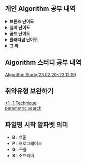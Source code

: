 ## 개인 Algorithm 공부 내역
<details>
<summary> <b>브론즈 난이도</b> </summary>

|                          문제명(링크)                           | 난이도 |      유형      |                          비고                           |
|:----------------------------------------------------------:|:---:|:------------:|:-----------------------------------------------------:|
|    [최대공약수와 최소공배수](https://www.acmicpc.net/problem/2609)    | B1  |      수학      |     [대회 문제](https://www.acmicpc.net/category/74)      |
|         [평균](https://www.acmicpc.net/problem/1546)         | B1  |   수학, 사칙연산   |                                                       |
|      [Hashing](https://www.acmicpc.net/problem/15829)      | B2  | 구현, 문자열, 해싱  |     [대회 문제](https://www.acmicpc.net/category/701)     |
|      [ACM 호텔](https://www.acmicpc.net/problem/10250)       | B3  | 수학, 구현, 사칙연산 | [대회 문제](https://www.acmicpc.net/category/detail/1283) |
|    [Since 1973](https://www.acmicpc.net/problem/28135)     | B3  | 수학, 구현, 사칙연산 |     [대회 문제](https://www.acmicpc.net/category/848)     |
|        [최댓값](https://www.acmicpc.net/problem/2562)         | B3  |      구현      |     [대회 문제](https://www.acmicpc.net/category/68)     |
|      [DKSH 찾기](https://www.acmicpc.net/problem/29766)      | B4  |   구현, 문자열    | [대회 문제](https://www.acmicpc.net/category/detail/3869) |
|     [Archivist](https://www.acmicpc.net/problem/28454)     | B4  |      구현      | [대회 문제](https://www.acmicpc.net/category/detail/2348) |
| [Goodbye, Code Jam](https://www.acmicpc.net/problem/29738) | B4  |      구현      | [대회 문제](https://www.acmicpc.net/category/detail/3876) |
|        [모비스](https://www.acmicpc.net/problem/28074)        | B4  |   구현, 문자열    |     [대회 문제](https://www.acmicpc.net/category/846)     |
|      [A+B -7](https://www.acmicpc.net/problem/11021)       | B5  | 수학, 구현, 사칙연산 |                                                       |
|        [AxB](https://www.acmicpc.net/problem/10998)        | B5  | 수학, 구현, 사칙연산 |                                                       |
|      [두 수 비교하기](https://www.acmicpc.net/problem/1330)      | B5  |      구현      |                                                       |
|     [2023 밈 투표](https://www.acmicpc.net/problem/29731)     | B5  |   구현, 문자열    | [대회 문제](https://www.acmicpc.net/category/detail/3876) |
|      [A+B -4](https://www.acmicpc.net/problem/10951)       | B5  | 수학, 구현, 사칙연산 |                                                       |
|        [A+B](https://www.acmicpc.net/problem/1000)         | B5  | 수학, 구현, 사칙연산 |                                                       |
|        [A-B](https://www.acmicpc.net/problem/1001)         | B5  | 수학, 구현, 사칙연산 |                                                       |
|        [A/B](https://www.acmicpc.net/problem/1008)         | B5  | 수학, 구현, 사칙연산 |                                                       |
|      [Lucky 7](https://www.acmicpc.net/problem/30224)      | B5  |    수학, 구현    | [대회 문제](https://www.acmicpc.net/category/detail/3975) |

</details>

<details>
<summary> <b>실버 난이도</b> </summary>

|                         문제명(링크)                         | 난이도 |        유형        |                          비고                           |
|:-------------------------------------------------------:|:---:|:----------------:|:-----------------------------------------------------:|
|    [1로 만들기2](https://www.acmicpc.net/problem/12852)     | S1  |    DP, Graph     |                                                       |
|      [INK](https://www.acmicpc.net/problem/30036)       | S1  |    구현, 시뮬레이션     | [대회 문제](https://www.acmicpc.net/category/detail/3910) |
|     [나무 자르기](https://www.acmicpc.net/problem/2805)     | S2  | 이분 탐색, 매개 변수 탐색  | [대회 문제](https://www.acmicpc.net/category/detail/72) |
|    [DFS와 BFS](https://www.acmicpc.net/problem/1260)     | S2  |       그래프        |                                                       |
|     [1로 만들기](https://www.acmicpc.net/problem/1463)      | S3  |        DP        |                                                       |
|    [2xn 타일링](https://www.acmicpc.net/problem/11726)     | S3  |        DP        |                                                       |
|    [2xn 타일링2](https://www.acmicpc.net/problem/11727)    | S3  |        DP        |                                                       |
|    [1,2,3 더하기](https://www.acmicpc.net/problem/9095)    | S3  |       그리디        | [대회 문제](https://www.acmicpc.net/category/detail/884)  |
|       [30](https://www.acmicpc.net/problem/10610)       | S4  | 수학, 그리디, 정렬, 문자열 | [대회 문제](https://www.acmicpc.net/category/detail/1322) |
|      [ATM](https://www.acmicpc.net/problem/11399)       | S4  |     그리디, 정렬      |                                                       |
|    [2차원 배열의 합](https://www.acmicpc.net/problem/2167)    | S5  |     구현, 누적합      |                                                       |
|      [BABBA](https://www.acmicpc.net/problem/9625)      | S5  |        DP        |                                                       |
|      [D-Day](https://www.acmicpc.net/problem/1308)      | S5  |        구현        |                                                       |
|      [거스름돈](https://www.acmicpc.net/problem/14916)      | S5  |    수학,그리디, DP    |     [대회 문제](https://www.acmicpc.net/category/788)     |
| [Array Rotation](https://www.acmicpc.net/problem/28456) | S5  |    구현, 시뮬레이션     | [대회 문제](https://www.acmicpc.net/category/detail/3675) |

</details>

<details>
<summary> <b>골드 난이도</b> </summary>

|                               문제명(링크)                                | 난이도 |       유형        |                      비고                       |
|:--------------------------------------------------------------------:|:---:|:---------------:|:---------------------------------------------:|
|         [GCD(n, k)=1](https://www.acmicpc.net/problem/11689)         | G1  |       수학        |                                               |
|            [K번째 수](https://www.acmicpc.net/problem/1300)             | G1  | 이분 탐색, 매개 변수 탐색 |                                               |
|            [LCS 2](https://www.acmicpc.net/problem/9252)             | G4  |       DP        |                                               |
|           [N-Queen](https://www.acmicpc.net/problem/9663)            | G4  |   완전 탐색, 백트래킹   |                                               |
|            [A와 B](https://www.acmicpc.net/problem/12904)             | G5  |  구현, 그리디, 문자열   |                                               |
|             [CCW](https://www.acmicpc.net/problem/11758)             | G5  |       기하학       |                                               |
| [Fly me to the Alpha Centauri](https://www.acmicpc.net/problem/1011) | G5  |       수학        |                                               |
|             [LCS](https://www.acmicpc.net/problem/9251)              | G5  |     DP,문자열      |                                               |
|      [MooTube (Silver)](https://www.acmicpc.net/problem/15591)       | G5  |       그래프       | [대회 문제](https://www.acmicpc.net/category/415) |

</details>

<details>
<summary> <b>플래티넘 난이도</b> </summary>

| 문제명(링크) | 난이도 | 유형 | 비고 |
|:-------:|:---:|:--:|:--:|
|    -    |  -  | -  | -  |


</details>

<details>
<summary> <b>그 외</b> </summary>

|                                  문제명(링크)                                   | 난이도 | 유형  |                          비고                           |
|:--------------------------------------------------------------------------:|:---:|:---:|:-----------------------------------------------------:|
|                                  1이 될 때까지                                  |  -  | 그리디 |                                                       |
| [h-index](https://school.programmers.co.kr/learn/courses/30/lessons/42747) |  -  | 정렬  |                                                       |
|                                  DFS_BFS                                   |  -  | 그래프 |                                                       |

</details>

## Algorithm 스터디 공부 내역
[Algorithm Study(23.02.20~23.12.19)](https://github.com/Algorithm-Study/Algorithm)

## 취약유형 보완하기
[+1 -1 Technique](https://www.codetree.ai/landing/level-test/5297/result/4?started=true&innerIdx=0)  
[parametric search](https://www.codetree.ai/landing/level-test/6652/result/4?started=true&innerIdx=0)

## 파일명 시작 알파벳 의미
- **B** : 백준
- **P** : 프로그래머스
- **G** : 구름
- **S** : 소프티어